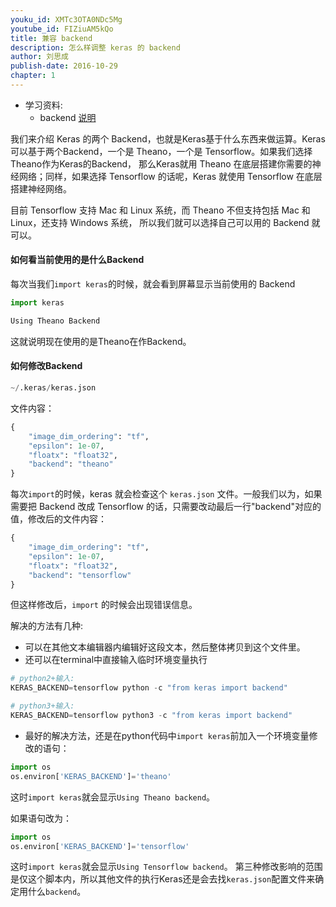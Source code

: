 ```yaml
---
youku_id: XMTc3OTA0NDc5Mg
youtube_id: FIZiuAM5kQo
title: 兼容 backend
description: 怎么样调整 keras 的 backend
author: 刘思成
publish-date: 2016-10-29
chapter: 1
---
```

* 学习资料:
  * backend [说明](https://github.com/MorvanZhou/tutorials/blob/master/kerasTUT/3-backend.py)

我们来介绍 Keras 的两个 Backend，也就是Keras基于什么东西来做运算。Keras 可以基于两个Backend，一个是 Theano，一个是 Tensorflow。如果我们选择Theano作为Keras的Backend，
那么Keras就用 Theano 在底层搭建你需要的神经网络；同样，如果选择 Tensorflow 的话呢，Keras 就使用 Tensorflow 在底层搭建神经网络。

目前 Tensorflow 支持 Mac 和 Linux 系统，而 Theano 不但支持包括 Mac 和 Linux，还支持 Windows 系统，
所以我们就可以选择自己可以用的 Backend 就可以。

#### 如何看当前使用的是什么Backend
每次当我们`import keras`的时候，就会看到屏幕显示当前使用的 Backend

```python
import keras
```

```python
Using Theano Backend
```

这就说明现在使用的是Theano在作Backend。

#### 如何修改Backend

```python
~/.keras/keras.json
```

文件内容：

```python
{
	"image_dim_ordering": "tf",
	"epsilon": 1e-07,
	"floatx": "float32",
	"backend": "theano"
}
```

每次`import`的时候，keras 就会检查这个 `keras.json` 文件。一般我们以为，如果需要把 Backend 改成 Tensorflow 的话，只需要改动最后一行"backend"对应的值，修改后的文件内容：

```python
{
	"image_dim_ordering": "tf",
	"epsilon": 1e-07,
	"floatx": "float32",
	"backend": "tensorflow"
}
```

但这样修改后，`import` 的时候会出现错误信息。

解决的方法有几种:

* 可以在其他文本编辑器内编辑好这段文本，然后整体拷贝到这个文件里。
* 还可以在terminal中直接输入临时环境变量执行

```python
# python2+输入:
KERAS_BACKEND=tensorflow python -c "from keras import backend"
```

```python
# python3+输入:
KERAS_BACKEND=tensorflow python3 -c "from keras import backend"
```

* 最好的解决方法，还是在python代码中`import keras`前加入一个环境变量修改的语句：

```python
import os
os.environ['KERAS_BACKEND']='theano'
```

这时`import keras`就会显示`Using Theano backend`。

如果语句改为：

```python
import os
os.environ['KERAS_BACKEND']='tensorflow'
```

这时`import keras`就会显示`Using Tensorflow backend`。
第三种修改影响的范围是仅这个脚本内，所以其他文件的执行Keras还是会去找`keras.json`配置文件来确定用什么`backend`。
